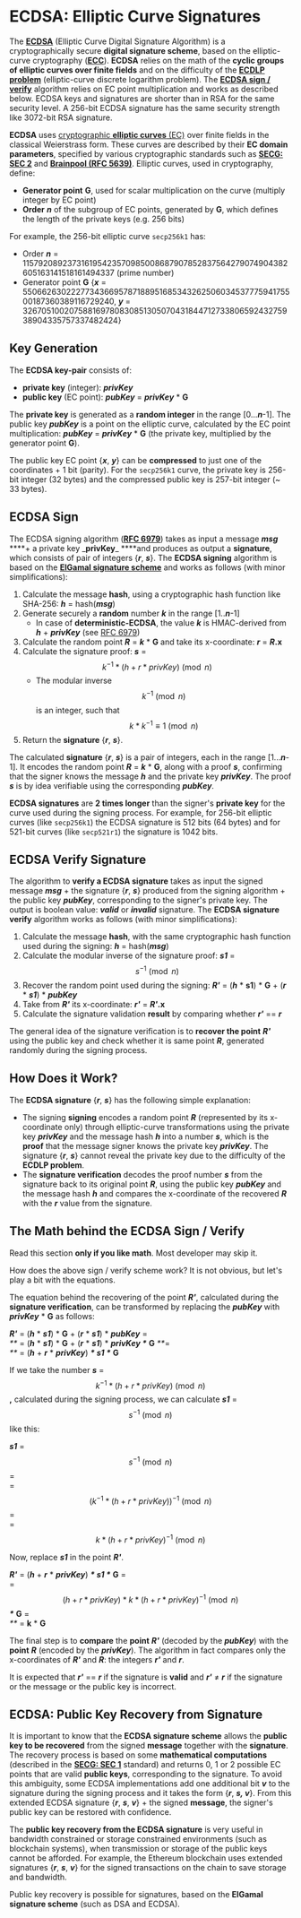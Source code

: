# ECDSA: Elliptic Curve Signatures

The [**ECDSA**](https://en.wikipedia.org/wiki/Elliptic_Curve_Digital_Signature_Algorithm) \(Elliptic Curve Digital Signature Algorithm\) is a cryptographically secure **digital signature scheme**, based on the elliptic-curve cryptography \([**ECC**](../asymmetric-key-ciphers/elliptic-curve-cryptography-ecc.md)\). **ECDSA** relies on the math of the **cyclic groups of elliptic curves over finite fields** and on the difficulty of the [**ECDLP problem**](https://en.wikipedia.org/wiki/Elliptic-curve_cryptography#Rationale) \(elliptic-curve discrete logarithm problem\). The [**ECDSA sign / verify**](https://en.wikipedia.org/wiki/Elliptic_Curve_Digital_Signature_Algorithm) algorithm relies on EC point multiplication and works as described below. ECDSA keys and signatures are shorter than in RSA for the same security level. A 256-bit ECDSA signature has the same security strength like 3072-bit RSA signature.

**ECDSA** uses [cryptographic **elliptic curves** \(EC\)](../asymmetric-key-ciphers/elliptic-curve-cryptography-ecc.md) over finite fields in the classical Weierstrass form. These curves are described by their **EC domain parameters**, specified by various cryptographic standards such as [**SECG: SEC 2**](http://www.secg.org/sec2-v2.pdf) and [**Brainpool \(RFC 5639\)**](https://tools.ietf.org/html/rfc5639). Elliptic curves, used in cryptography, define:

* **Generator point** **G**, used for scalar multiplication on the curve \(multiply integer by EC point\)
* **Order** _**n**_ of the subgroup of EC points, generated by **G**, which defines the length of the private keys \(e.g. 256 bits\)

For example, the 256-bit elliptic curve `secp256k1` has:

* Order _**n**_ = 115792089237316195423570985008687907852837564279074904382605163141518161494337 \(prime number\)
* Generator point **G** {_**x**_ = 55066263022277343669578718895168534326250603453777594175500187360389116729240, _**y**_ = 32670510020758816978083085130507043184471273380659243275938904335757337482424}

## Key Generation

The **ECDSA key-pair** consists of:

* **private key** \(integer\): _**privKey**_
* **public key** \(EC point\): _**pubKey**_ = _**privKey**_ \* **G**

The **private key** is generated as a **random integer** in the range \[0..._**n**_-1\]. The public key _**pubKey**_ is a point on the elliptic curve, calculated by the EC point multiplication: _**pubKey**_ = _**privKey**_ \* **G** \(the private key, multiplied by the generator point **G**\).

The public key EC point {_**x**_, _**y**_} can be **compressed** to just one of the coordinates + 1 bit \(parity\). For the `secp256k1` curve, the private key is 256-bit integer \(32 bytes\) and the compressed public key is 257-bit integer \(~ 33 bytes\).

## ECDSA Sign

The ECDSA signing algorithm \([**RFC 6979**](https://tools.ietf.org/html/rfc6979#section-3.2)\) takes as input a message _**msg**_ **\*\*+ a private key \_**privKey**\_ \*\***and produces as output a **signature**, which consists of pair of integers {_**r**_, _**s**_}. The **ECDSA signing** algorithm is based on the [**ElGamal signature scheme**](https://en.wikipedia.org/wiki/ElGamal_signature_scheme) and works as follows \(with minor simplifications\):

1. Calculate the message **hash**, using a cryptographic hash function like SHA-256: _**h**_ = hash\(_**msg**_\)
2. Generate securely a **random** number _**k**_ in the range \[1.._**n**_-1\]
   * In case of **deterministic-ECDSA**, the value _**k**_ is HMAC-derived from _**h**_ + _**privKey**_ \(see [RFC 6979](https://tools.ietf.org/html/rfc6979#section-3.2)\)
3. Calculate the random point _**R**_ = _**k**_ \* **G** and take its x-coordinate: _**r**_ = _**R**_**.x**
4. Calculate the signature proof: _**s**_ = $$k^{-1} * (h + r * privKey) \pmod n$$
   * The modular inverse $$k^{-1} \pmod n$$ is an integer, such that $$k * k^{-1} \equiv 1 \pmod n$$
5. Return the **signature** {_**r**_, _**s**_}.

The calculated **signature** {_**r**_, _**s**_} is a pair of integers, each in the range \[1..._**n**_-1\]. It encodes the random point _**R**_ = _**k**_ \* **G**, along with a proof _**s**_, confirming that the signer knows the message _**h**_ and the private key _**privKey**_. The proof _**s**_ is by idea verifiable using the corresponding _**pubKey**_.

**ECDSA signatures** are **2 times longer** than the signer's **private key** for the curve used during the signing process. For example, for 256-bit elliptic curves \(like `secp256k1`\) the ECDSA signature is 512 bits \(64 bytes\) and for 521-bit curves \(like `secp521r1`\) the signature is 1042 bits.

## ECDSA Verify Signature

The algorithm to **verify a ECDSA signature** takes as input the signed message _**msg**_ + the signature {_**r**_, _**s**_} produced from the signing algorithm + the public key _**pubKey**_, corresponding to the signer's private key. The output is boolean value: _**valid**_ or _**invalid**_ signature. The **ECDSA signature verify** algorithm works as follows \(with minor simplifications\):

1. Calculate the message **hash**, with the same cryptographic hash function used during the signing: _**h**_ = hash\(_**msg**_\)
2. Calculate the modular inverse of the signature proof: _**s1**_ = $$s^{-1} \pmod n$$
3. Recover the random point used during the signing: _**R'**_ = \(_**h**_ \* **s1**\) \* **G** + \(_**r**_ \* _**s1**_\) \* _**pubKey**_
4. Take from _**R'**_ its x-coordinate: _**r'**_ = _**R'**_**.x**
5. Calculate the signature validation **result** by comparing whether _**r'**_ == _**r**_

The general idea of the signature verification is to **recover the point** _**R'**_ using the public key and check whether it is same point _**R**_, generated randomly during the signing process.

## How Does it Work?

The **ECDSA signature** {_**r**_, _**s**_} has the following simple explanation:

* The signing **signing** encodes a random point _**R**_ \(represented by its x-coordinate only\) through elliptic-curve transformations using the private key _**privKey**_ and the message hash _**h**_ into a number _**s**_, which is the **proof** that the message signer knows the private key _**privKey**_. The signature {_**r**_, _**s**_} cannot reveal the private key due to the difficulty of the **ECDLP problem**.
* The **signature verification** decodes the proof number _**s**_ from the signature back to its original point _**R**_, using the public key _**pubKey**_ and the message hash _**h**_ and compares the x-coordinate of the recovered _**R**_ with the _**r**_ value from the signature.

## The Math behind the ECDSA Sign / Verify

Read this section **only if you like math**. Most developer may skip it.

How does the above sign / verify scheme work? It is not obvious, but let's play a bit with the equations.

The equation behind the recovering of the point _**R'**_, calculated during the **signature verification**, can be transformed by replacing the _**pubKey**_ with _**privKey**_ \* **G** as follows:

_**R'**_ = \(_**h**_ \* _**s1**_\) \* **G** + \(_**r**_ \* _**s1**_\) \* _**pubKey**_ =  
_\*\*_ = \(_**h**_ \* _**s1**_\) \* **G** + \(_**r**_ \* _**s1**_\) \* _**privKey \***_ **G** _\*\*_=  
_\*\*_ = \(_**h**_ + _**r**_ \* _**privKey**_\) _**\* s1 \***_ **G**

If we take the number _**s**_ = $$k^{-1} * (h + r * privKey) \pmod n$$**,** calculated during the signing process, we can calculate _**s1**_ = $$s^{-1} \pmod n$$ like this:

_**s1**_ = $$s^{-1} \pmod n$$ =  
= $$(k^{-1} * (h + r * privKey))^{-1} \pmod n$$ =  
= $$k * (h + r * privKey)^{-1} \pmod n$$

Now, replace _**s1**_ in the point _**R'**_.

_**R'**_ = \(_**h**_ + _**r**_ \* _**privKey**_\) _**\* s1 \***_ **G** =  
= $$(h + r * privKey) * k * (h + r * privKey)^{-1} \pmod n$$ _**\***_ **G** =  
_\*\*_ = **k** \* **G**

The final step is to **compare** the **point** _**R'**_ \(decoded by the _**pubKey**_\) with the **point** _**R**_ \(encoded by the _**privKey**_\). The algorithm in fact compares only the x-coordinates of _**R'**_ and _**R**_: the integers _**r'**_ and _**r**_.

It is expected that _**r'**_ == _**r**_ if the signature is **valid** and _**r'**_ ≠ _**r**_ if the signature or the message or the public key is incorrect.

## ECDSA: Public Key Recovery from Signature

It is important to know that the **ECDSA signature scheme** allows the **public key to be recovered** from the signed **message** together with the **signature**. The recovery process is based on some **mathematical computations** \(described in the [**SECG: SEC 1**](http://www.secg.org/sec1-v2.pdf) standard\) and returns 0, 1 or 2 possible EC points that are valid **public keys**, corresponding to the signature. To avoid this ambiguity, some ECDSA implementations add one additional bit _**v**_ to the signature during the signing process and it takes the form {_**r**_, _**s, v**_}. From this extended ECDSA signature {_**r**_, _**s**_, _**v**_} + the signed **message**, the signer's public key can be restored with confidence.

The **public key recovery from the ECDSA signature** is very useful in bandwidth constrained or storage constrained environments \(such as blockchain systems\), when transmission or storage of the public keys cannot be afforded. For example, the Ethereum blockchain uses extended signatures {_**r**_, _**s**_, _**v**_} for the signed transactions on the chain to save storage and bandwidth.

Public key recovery is possible for signatures, based on the **ElGamal signature scheme** \(such as DSA and ECDSA\).


